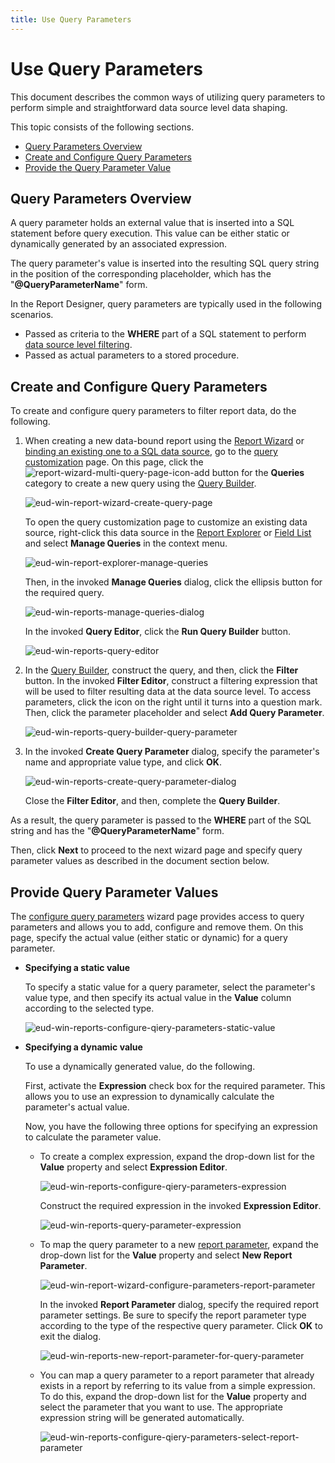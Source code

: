 ```yaml
---
title: Use Query Parameters
---
```

# Use Query Parameters
This document describes the common ways of utilizing query parameters to perform simple and straightforward data source level data shaping.

This topic consists of the following sections.
* [Query Parameters Overview](#overview)
* [Create and Configure Query Parameters](#configurequeryparameters)
* [Provide the Query Parameter Value](#providevalues)

## <a name="overview"/>Query Parameters Overview
A query parameter holds an external value that is inserted into a SQL statement before query execution. This value can be either static or dynamically generated by an associated expression.

The query parameter's value is inserted into the resulting SQL query string in the position of the corresponding placeholder, which has the "**@QueryParameterName**" form.

In the Report Designer, query parameters are typically used in the following scenarios.
* Passed as criteria to the **WHERE** part of a SQL statement to perform [data source level filtering](change-or-apply-data-filtering-to-a-report.md).
* Passed as actual parameters to a stored procedure.

## <a name="configurequeryparameters"/>Create and Configure Query Parameters
To create and configure query parameters to filter report data, do the following.
1. When creating a new data-bound report using the [Report Wizard](../report-wizard.md) or [binding an existing one to a SQL data source](../create-reports/binding-a-report-to-data/bind-a-report-to-a-database.md), go to the [query customization](../report-wizard/data-bound-report/connect-to-a-database/create-a-query-or-select-a-stored-procedure.md) page. On this page, click the ![report-wizard-multi-query-page-icon-add](../../../../images/img125532.png) button for the **Queries** category to create a new query using the [Query Builder](../report-designer-reference/report-designer-ui/query-builder.md).
	
	![eud-win-report-wizard-create-query-page](../../../../images/img126805.png)
	
	To open the query customization page to customize an existing data source, right-click this data source in the [Report Explorer](../report-designer-reference/report-designer-ui/report-explorer.md) or [Field List](../report-designer-reference/report-designer-ui/field-list.md) and select **Manage Queries** in the context menu.
	
	![eud-win-report-explorer-manage-queries](../../../../images/img126978.png)
	
	Then, in the invoked **Manage Queries** dialog, click the ellipsis button for the required query.
	
	![eud-win-reports-manage-queries-dialog](../../../../images/img126980.png)
	
	In the invoked **Query Editor**, click the **Run Query Builder** button.
	
	![eud-win-reports-query-editor](../../../../images/img126981.png)
2. In the [Query Builder](../report-designer-reference/report-designer-ui/query-builder.md), construct the query, and then, click the **Filter** button. In the invoked **Filter Editor**, construct a filtering expression that will be used to filter resulting data at the data source level. To access parameters, click the icon on the right until it turns into a question mark. Then, click the parameter placeholder and select **Add Query Parameter**.
	
	![eud-win-reports-query-builder-query-parameter](../../../../images/img126984.png)
3. In the invoked **Create Query Parameter** dialog, specify the parameter's name and appropriate value type, and click **OK**.
	
	![eud-win-reports-create-query-parameter-dialog](../../../../images/img126985.png)
	
	Close the **Filter Editor**, and then, complete the **Query Builder**.

As a result, the query parameter is passed to the **WHERE** part of the SQL string and has the "**@QueryParameterName**" form.

Then, click **Next** to proceed to the next wizard page and specify query parameter values as described in the document section below.

## <a name="providevalues"/>Provide Query Parameter Values
The [configure query parameters](../report-wizard/data-bound-report/connect-to-a-database/configure-query-parameters.md) wizard page provides access to query parameters and allows you to add, configure and remove them. On this page, specify the actual value (either static or dynamic) for a query parameter.
* **Specifying a static value**
	
	To specify a static value for a query parameter, select the parameter's value type, and then specify its actual value in the **Value** column according to the selected type.
	
	![eud-win-reports-configure-qiery-parameters-static-value](../../../../images/img126988.png)
* **Specifying a dynamic value**
	
	To use a dynamically generated value, do the following.
	
	First, activate the **Expression** check box for the required parameter. This allows you to use an expression to dynamically calculate the parameter's actual value.
	
	Now, you have the following three options for specifying an expression to calculate the parameter value.
	* To create a complex expression, expand the drop-down list for the **Value** property and select **Expression Editor**.
		
		![eud-win-reports-configure-qiery-parameters-expression](../../../../images/img126990.png)
		
		Construct the required expression in the invoked **Expression Editor**.
		
		![eud-win-reports-query-parameter-expression](../../../../images/img126989.png)
	* To map the query parameter to a new [report parameter](add-parameters-to-a-report.md), expand the drop-down list for the **Value** property and select **New Report Parameter**.
		
		![eud-win-report-wizard-configure-parameters-report-parameter](../../../../images/img126991.png)
		
		In the invoked **Report Parameter** dialog, specify the required report parameter settings. Be sure to specify the report parameter type according to the type of the respective query parameter. Click **OK** to exit the dialog.
		
		![eud-win-reports-new-report-parameter-for-query-parameter](../../../../images/img126992.png)
	* You can map a query parameter to a report parameter that already exists in a report by referring to its value from a simple expression. To do this, expand the drop-down list for the **Value** property and select the parameter that you want to use. The appropriate expression string will be generated automatically.
		
		![eud-win-reports-configure-qiery-parameters-select-report-parameter](../../../../images/img126993.png)